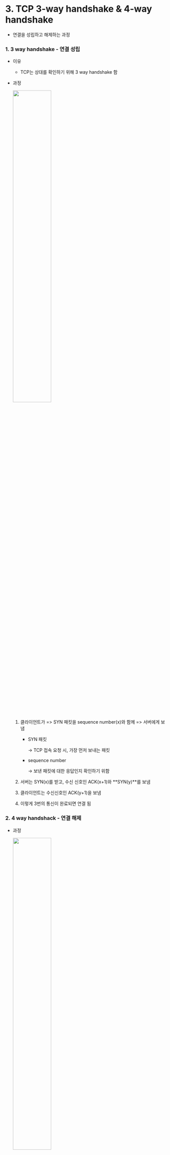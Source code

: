 # 3. TCP 3-way handshake & 4-way handshake

* 연결을 성립하고 해제하는 과정



### 1. 3 way handshake - 연결 성립

- 이유

  - TCP는 상대를 확인하기 위해 3 way handshake 함

- 과정

  ​	<img src="https://user-images.githubusercontent.com/70613905/163704815-8645ef48-a9ca-4da5-8c69-a89c66213594.JPG" style="width:50%;" />

  1. 클라이언트가 => SYN 패킷을 sequence number(x)와 함께 => 서버에게 보냄

     * SYN 패킷

       →  TCP 접속 요청 시, 가장 먼저 보내는 패킷

     * sequence number

       →   보낸 패킷에 대한 응답인지 확인하기 위함

  2. 서버는 SYN(x)를 받고, 수신 신호인 ACK(x+1)와 **SYN(y)**를 보냄

  3. 클라이언트는 수신신호인 ACK(y+1)을 보냄

  4. 이렇게 3번의 통신이 완료되면 연결 됨



### 2. 4 way handshack - 연결 해제

* 과정

  <img src="https://user-images.githubusercontent.com/70613905/163704817-a757e071-49f3-4cb2-a48d-a60834889f6f.JPG" style="width:50%;height:50%;" />

  1. 클라이언트는 => 연결종료한다는 FIN 패킷을 => 서버에게 보냄

  2. 서버는 FIN을 받고, 확인했다는 ACK 를 => 클라이언트에게 보냄

     * 이 때, 남은 데이터를 보내기 위해 CLOSE_WAIT 상태로 포트를 닫지 않습니다.

       →   WAIT 상태가 없으면,  클라이언트가 데이터 못받았을때 재전송 못하고 포트 닫음 & 그 상태에서 클라이언트의 ACK응답 기다림

  3. 서버가 데이터를 모두 보내면 FIN 플래그를 => 클라이언트에게 보냄

  4. 클라이언트는 FIN을 받고, ACK를 보냄

     * 이때, TIME_WAIT으로 요청 데이터를 다 받고나면 클라이언트 소켓 닫음

     >cf. 세션(HTTP session) VS 소켓(TCP socket) VS 포트
     >
     >- 세션 
     >
     >   컴퓨터 간 논리적 연결
     >
     >
     >- 소켓 
     >
     >   물리적으로 연결된 네트워크 간 통신을 위한 종단점
     >
     >   ​	<img src="https://user-images.githubusercontent.com/70613905/163704852-9cb4c770-5224-458d-8d00-fa8ef0a48bf7.JPG" style="width:70%;" />
     >
     >- 포트
     >
     >     **IP주소로 소켓이 연결되면, 해당 컴퓨터끼리 연결이 됨**
     >    But, 컴퓨터 내에서도 **어떤 프로세스**와 연결되야 하는지 알아야 해서 포트 필요
     >    따라서, 통신을 하려면 IP주소+Port번호 알아야 함
     > 
     >cf. 세션 VS 쿠키
     >
     >- 공통점
     >
     >    웹 통신에서 유지하려는 정보(ex. 로그인 정보 등)을 저장
     > 
     >
     >* 차이점
     >
     >​	<img src="https://user-images.githubusercontent.com/70613905/163705063-93b94df0-694b-49f9-9fe2-f57dbdcca905.JPG" style="width:80%;" />
